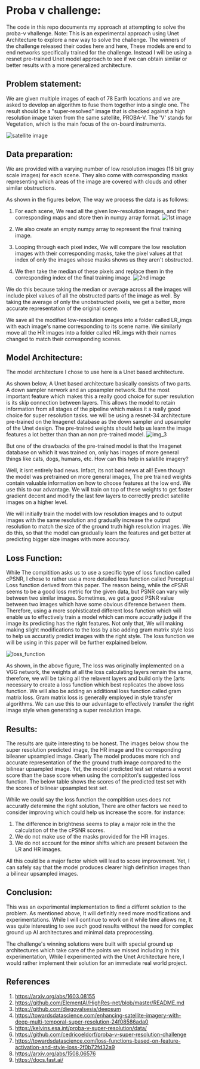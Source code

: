 # Proba v challenge:
The code in this repo documents my approach at attempting to solve the proba-v vhallenge. 
Note: This is an experimental approach using Unet Architecture to explore a new way to solve the challenge. The winners of the challenge released their codes here and here, These models are end to end networks specifically trained for the challenge. Instead I will be using a resnet pre-trained Unet model approach to see if we can obtain similar or better results with a more generalized architecture. 

## Problem statement:
We are given multiple images of each of 78 Earth locations and we are asked to develop an algorithm to fuse them together into a single one. The result should be a "super-resolved" image that is checked against a high resolution image taken from the same satellite, PROBA-V. The 'V' stands for Vegetation, which is the main focus of the on-board instruments.

![satellite image](/pictures/proba_2.png)

## Data preparation:
We are provided with a varying number of low resolution images (16 bit gray scale images) for each scene. They also come with corresponding masks representing which areas of the image are covered with clouds and other similar obstructions. 


As shown in the figures below, The way we process the data is as follows:
1. For each scene, We read all the given low-resolution images, and their corresponding maps and store then in numpy array format. 
![1st image](/pictures/draw_1.png)

2. We also create an empty numpy array to represent the final training image.
3. Looping through each pixel index, We will compare the low resolution images with their corresponding masks, take the pixel values at that index of only the images whose masks shows us they aren't obstructed.
4. We then take the median of these pixels and replace them in the corresponding index of the final training image. 
![2nd image](/pictures/draw_2.png)

We do this because taking the median or average across all the images will include pixel values of all the obstructed parts of the image as well. By taking the average of only the unobstructed pixels, we get a better, more accurate representation of the original scene.

We save all the modified low-resolution images into a folder called LR_imgs with each image's name corresponding to its scene name. We similarly move all the HR images into a folder called HR_imgs with their names changed to match their corresponding scenes.

## Model Architecture:
The model architecture I chose to use here is a Unet based architecture.

As shown below, A Unet based architecture basically consists of two parts. A down sampler nerwork and an upsampler network. But the most important feature which makes this a really good choice for super resulution is its skip connection between layers. This allows the model to retain information from all stages of the pipeline which makes it a really good choice for super resolution tasks. we will be using a resnet-34 architecture pre-trained on the Imagenet database as the down sampler and upsampler of the Unet design. The pre-trained weights should help us learn the image features a lot better than than an non pre-trained model.
![img_3](/pictures/draw_3.png)

But one of the drawbacks of the pre-trained model is that the Imagenet database on which it was trained on, only has images of more general things like cats, dogs, humans, etc. How can this help in salatille imagery?

Well, it isnt entirely bad news. Infact, its not bad news at all! Even though the model was pretrained on more general images, The pre trained weights contain valuable information on how to choose features at the low end. We use this to our advantage. We will train on top of these weights to get faster gradient decent and modify the last few layers to correctly predict satellite images on a higher level. 

We will initially train the model with low resolution images and to output images with the same resolution and gradually increase the output resolution to match the size of the ground truth high resolution images. We do this, so that the model can gradually learn the features and get better at predicting bigger size images with more accuracy.

## Loss Function:

While The compitition asks us to use a specific type of loss function called cPSNR, I chose to rather use a more detailed loss function called Perceptual Loss function derived from this paper. The reason being, while the cPSNR seems to be a good loss metric for the given data, but PSNR can vary wily between two similar images. Sometimes, we get a good PSNR value between two images which have some obvious diference between them. Therefore, using a more sophisticated different loss function which will enable us to effectively train a model which can more accuratly judge if the image its predicting has the right features. Not only that, We will making making slight modifications to the loss by also adding gram matrix style loss to help us accuratly predict images with the right style. The loss function we will be using in this paper will be further explained below.

![loss_function](proba_1.png)

As shown, in the above figure, The loss was originally implemented on a VGG network, the weights at all the loss calculating layers remain the same, therefore, we will be taking all the relavent layers and build only the [arts necessary to create a loss function which best replicates the above loss function. We will also be adding an additional loss function called gram matrix loss. Gram matrix loss is generally employed in style transfer algorithms. We can use this to our advantage to effectively transfer the right image style when generating a super resolution image.


## Results:
The results are quite interesting to be honest. The images below show the super resolution predicted image, the HR image and the corresponding bileaner upsampled image. Clearly The model produces more rich and accurate representation of the the ground truth image compared to the bilinear upsampled image. Yet, the model predicted test set returns a worst score than the base score when using the compititon's suggested loss function. The below table shows the scores of the predicted test set with the scores of bilinear upsampled test set. 

While we could say the loss function the compitition uses does not accuratly determine the right solution, There are other factors we need to consider improving which could help us increase the score. for instance:
1. The difference in brightness seems to play a major role in the the calculation of the the cPSNR scores. 
2. We do not make use of the masks provided for the HR images. 
3. We do not account for the minor shifts which are present between the LR and HR images.

All this  could be a major factor which will lead to score improvement. Yet, I can safely say that the model produces clearer high definition images than a bilinear upsampled images. 


## Conclusion:
This was an experimental implementation to find a differnt solution to the problem. As mentioned above, It will definitly need more modifications and experimentations. While I will continue to work on it while time allows me, It was quite interesting to see such good results without the need for complex ground up AI architectures and minimal data preprocessing.  

The challenge's winning solutions were built with special ground up architectures which take care of the points we missed including in this experimentation, While I experimented with the Unet Architecture here, I would rather implement their solution for an immediate real world project. 

## References

1. https://arxiv.org/abs/1603.08155
2. https://github.com/ElementAI/HighRes-net/blob/master/README.md
3. https://github.com/diegovalsesia/deepsum
4. https://towardsdatascience.com/enhancing-satellite-imagery-with-deep-multi-temporal-super-resolution-24f08586ada0
5. https://kelvins.esa.int/proba-v-super-resolution/data/
6. https://github.com/cedricoeldorf/proba-v-super-resolution-challenge
7. https://towardsdatascience.com/loss-functions-based-on-feature-activation-and-style-loss-2f0b72fd32a9
8. https://arxiv.org/abs/1508.06576
9. https://docs.fast.ai/


